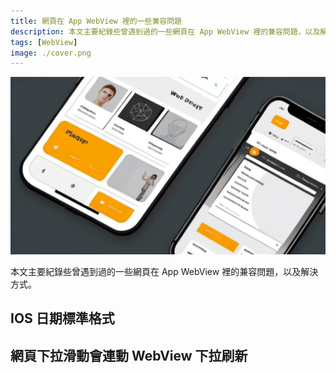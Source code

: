 ```yaml
---
title: 網頁在 App WebView 裡的一些兼容問題
description: 本文主要紀錄些曾遇到過的一些網頁在 App WebView 裡的兼容問題，以及解決方式。
tags: [WebView]
image: ./cover.png
---
```


![cover](./cover.png)

本文主要紀錄些曾遇到過的一些網頁在 App WebView 裡的兼容問題，以及解決方式。

<!--truncate-->

## IOS 日期標準格式

## 網頁下拉滑動會連動 WebView 下拉刷新